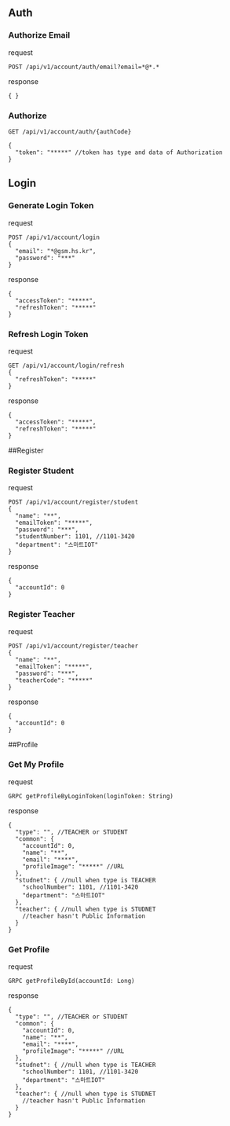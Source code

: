 ## Auth
### Authorize Email
request
```http request
POST /api/v1/account/auth/email?email=*@*.*
```
response
```json5
{ }
```
### Authorize
```http request
GET /api/v1/account/auth/{authCode}
```
```json5
{
  "token": "*****" //token has type and data of Authorization
}
```

## Login
### Generate Login Token
request
```http request
POST /api/v1/account/login
{
  "email": "*@gsm.hs.kr",
  "password": "***"
}
```
response
```json5
{
  "accessToken": "*****",
  "refreshToken": "*****"
}
```

### Refresh Login Token
request
```http request
GET /api/v1/account/login/refresh
{
  "refreshToken": "*****"
}
```
response
```json5
{
  "accessToken": "*****",
  "refreshToken": "*****"
}
```

##Register
### Register Student
request
```http request
POST /api/v1/account/register/student
{
  "name": "**",
  "emailToken": "*****",
  "password": "***",
  "studentNumber": 1101, //1101-3420
  "department": "스마트IOT"
}
```
response
```json5
{
  "accountId": 0
}
```

### Register Teacher
request
```http request
POST /api/v1/account/register/teacher
{
  "name": "**",
  "emailToken": "*****",
  "password": "***",
  "teacherCode": "*****"
}
```
response
```json5
{
  "accountId": 0
}
```

##Profile
### Get My Profile
request
```http request
GRPC getProfileByLoginToken(loginToken: String)
```
response
```json5
{
  "type": "", //TEACHER or STUDENT
  "common": {
    "accountId": 0,
    "name": "**",
    "email": "****",
    "profileImage": "*****" //URL
  },
  "studnet": { //null when type is TEACHER
    "schoolNumber": 1101, //1101-3420
    "department": "스마트IOT"
  },
  "teacher": { //null when type is STUDNET
    //teacher hasn't Public Information
  }
}
```
### Get Profile
request
```http request
GRPC getProfileById(accountId: Long)
```
response
```json5
{
  "type": "", //TEACHER or STUDENT
  "common": {
    "accountId": 0,
    "name": "**",
    "email": "****",
    "profileImage": "*****" //URL
  },
  "studnet": { //null when type is TEACHER
    "schoolNumber": 1101, //1101-3420
    "department": "스마트IOT"
  },
  "teacher": { //null when type is STUDNET
    //teacher hasn't Public Information
  }
}
```

